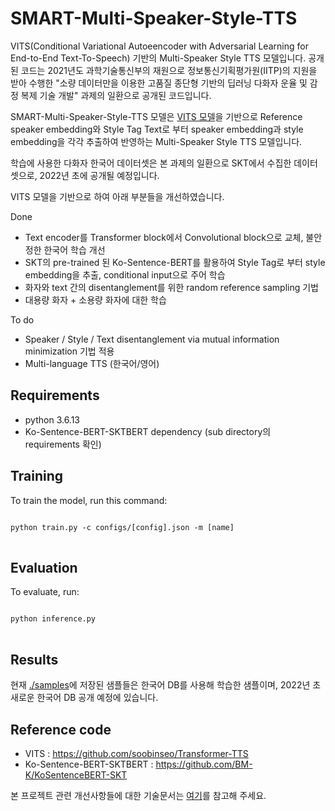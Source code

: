 # SMART-Multi-Speaker-Style-TTS
VITS(Conditional Variational Autoeencoder with Adversarial Learning for End-to-End Text-To-Speech) 기반의 Multi-Speaker Style TTS 모델입니다.
공개된 코드는 2021년도 과학기술통신부의 재원으로 정보통신기획평가원(IITP)의 지원을 받아 수행한
"소량 데이터만을 이용한 고품질 종단형 기반의 딥러닝 다화자 운율 및 감정 복제 기술 개발"
과제의 일환으로 공개된 코드입니다.

SMART-Multi-Speaker-Style-TTS 모델은 [VITS 모델](https://github.com/jaywalnut310/vits)을 기반으로
Reference speaker embedding와 Style Tag Text로 부터 speaker embedding과 style embedding을 각각 추출하여 반영하는 Multi-Speaker Style TTS 모델입니다.

학습에 사용한 다화자 한국어 데이터셋은 본 과제의 일환으로 SKT에서 수집한 데이터셋으로, 2022년 초에 공개될 예정입니다.

VITS 모델을 기반으로 하여 아래 부분들을 개선하였습니다.

Done
* Text encoder를 Transformer block에서 Convolutional block으로 교체, 불안정한 한국어 학습 개선
* SKT의 pre-trained 된 Ko-Sentence-BERT를 활용하여 Style Tag로 부터 style embedding을 추출, conditional input으로 주어 학습
* 화자와 text 간의 disentanglement를 위한 random reference sampling 기법
* 대용량 화자 + 소용량 화자에 대한 학습

To do
* Speaker / Style / Text disentanglement via mutual information minimization 기법 적용
* Multi-language TTS (한국어/영어)

## Requirements
* python 3.6.13
* Ko-Sentence-BERT-SKTBERT dependency (sub directory의 requirements 확인)

## Training
To train the model, run this command:
<pre>
<code>
python train.py -c configs/[config].json -m [name]
</code>
</pre>

## Evaluation
To evaluate, run:
<pre>
<code>
python inference.py
</code>
</pre>

## Results
현재 [./samples](https://github.com/SMART-TTS/SMART-Multi-Speaker-Style-TTS/tree/main/samples)에 저장된 샘플들은 한국어 DB를 사용해 학습한 샘플이며,
2022년 초 새로운 한국어 DB 공개 예정에 있습니다.

## Reference code
* VITS : https://github.com/soobinseo/Transformer-TTS
* Ko-Sentence-BERT-SKTBERT : https://github.com/BM-K/KoSentenceBERT-SKT

본 프로젝트 관련 개선사항들에 대한 기술문서는 [여기](https://drive.google.com/file/d/1qHCai1v6KvlRyPcVIYCwYYHwTiPixYSR/view?usp=sharing)를 참고해 주세요.

